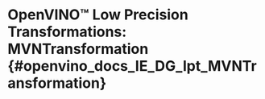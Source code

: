 # OpenVINO™ Low Precision Transformations: MVNTransformation {#openvino_docs_IE_DG_lpt_MVNTransformation}
